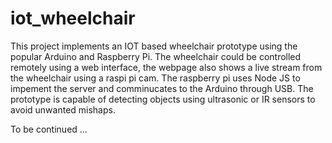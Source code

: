 # iot_wheelchair
This project implements an IOT based wheelchair prototype using the popular Arduino and Raspberry Pi.
The wheelchair could be controlled remotely using a web interface, the webpage also shows a live stream from the 
wheelchair using a raspi pi cam. The raspberry pi uses Node JS to impement the server and comminucates to the Arduino through USB.
The prototype is capable of detecting objects using ultrasonic or IR sensors to avoid unwanted mishaps. 

To be continued ...
